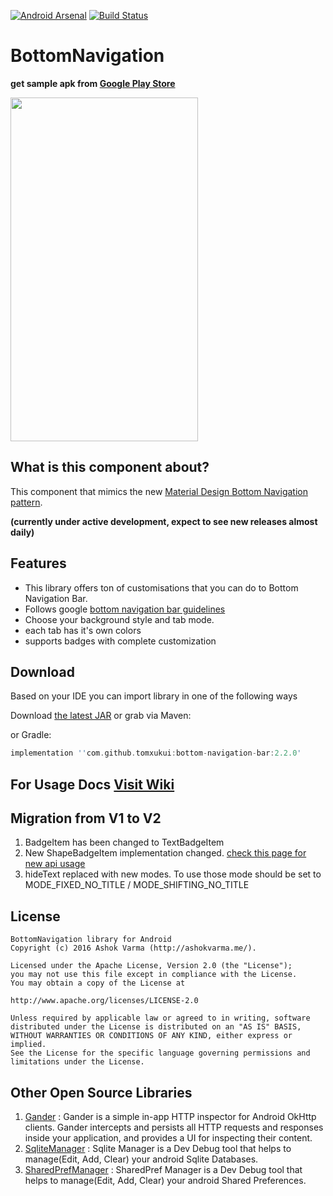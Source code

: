 [![Android Arsenal](https://img.shields.io/badge/Android%20Arsenal-BottomNavigation-green.svg?style=true)](https://android-arsenal.com/details/1/3612)
[![Build Status](https://travis-ci.org/Ashok-Varma/BottomNavigation.svg?branch=master)](https://travis-ci.org/Ashok-Varma/BottomNavigation)

# BottomNavigation

**get sample apk from [Google Play Store][googlePlayStoreLink]**

<img src="https://raw.githubusercontent.com/Ashok-Varma/BottomNavigation/master/all.gif" width="300" height="550" />

## What is this component about?

This component that mimics the new [Material Design Bottom Navigation pattern][googlePage].

**(currently under active development, expect to see new releases almost daily)**

## Features

* This library offers ton of customisations that you can do to Bottom Navigation Bar.
* Follows google [bottom navigation bar guidelines][googlePage]
* Choose your background style and tab mode.
* each tab has it's own colors
* supports badges with complete customization

## Download

Based on your IDE you can import library in one of the following ways

Download [the latest JAR][mavenAarDownload] or grab via Maven:

or Gradle:
```groovy
implementation ''com.github.tomxukui:bottom-navigation-bar:2.2.0'
```

## For Usage Docs [Visit Wiki][wikiLink]

## Migration from V1 to V2
1. BadgeItem has been changed to TextBadgeItem
2. New ShapeBadgeItem implementation changed. [check this page for new api usage](https://github.com/Ashok-Varma/BottomNavigation/wiki/Badges)
3. hideText replaced with new modes. To use those mode should be set to MODE_FIXED_NO_TITLE / MODE_SHIFTING_NO_TITLE 

## License

```
BottomNavigation library for Android
Copyright (c) 2016 Ashok Varma (http://ashokvarma.me/).

Licensed under the Apache License, Version 2.0 (the "License");
you may not use this file except in compliance with the License.
You may obtain a copy of the License at

http://www.apache.org/licenses/LICENSE-2.0

Unless required by applicable law or agreed to in writing, software
distributed under the License is distributed on an "AS IS" BASIS,
WITHOUT WARRANTIES OR CONDITIONS OF ANY KIND, either express or implied.
See the License for the specific language governing permissions and
limitations under the License.
```

## Other Open Source Libraries
1. [Gander](https://github.com/Ashok-Varma/Gander) : Gander is a simple in-app HTTP inspector for Android OkHttp clients. Gander intercepts and persists all HTTP requests and responses inside your application, and provides a UI for inspecting their content.
2. [SqliteManager](https://github.com/Ashok-Varma/SqliteManager) : Sqlite Manager is a Dev Debug tool that helps to manage(Edit, Add, Clear) your android Sqlite Databases.
3. [SharedPrefManager](https://github.com/Ashok-Varma/SharedPrefManager) : SharedPref Manager is a Dev Debug tool that helps to manage(Edit, Add, Clear) your android Shared Preferences.


 [wikiLink]: https://github.com/Ashok-Varma/BottomNavigation/wiki
 [googlePlayStoreLink]: https://play.google.com/store/apps/details?id=com.ashokvarma.bottomnavigation.sample
 [googlePage]: https://www.google.com/design/spec/components/bottom-navigation.html
 [mavenAarDownload]:  https://repo1.maven.org/maven2/com/ashokvarma/android/bottom-navigation-bar/2.2.0/bottom-navigation-bar-2.2.0.aar
 [mavenLatestJarDownload]: https://search.maven.org/remote_content?g=com.ashokvarma.android&a=bottom-navigation-bar&v=LATEST
